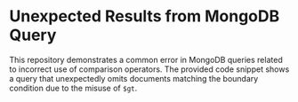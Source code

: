 # Unexpected Results from MongoDB Query

This repository demonstrates a common error in MongoDB queries related to incorrect use of comparison operators. The provided code snippet shows a query that unexpectedly omits documents matching the boundary condition due to the misuse of `$gt`.